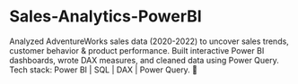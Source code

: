 # Sales-Analytics-PowerBI
Analyzed AdventureWorks sales data (2020-2022) to uncover sales trends, customer behavior &amp; product performance. Built interactive Power BI dashboards, wrote DAX measures, and cleaned data using Power Query. Tech stack: Power BI | SQL | DAX | Power Query. 🚀
